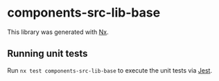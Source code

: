 # components-src-lib-base

This library was generated with [Nx](https://nx.dev).

## Running unit tests

Run `nx test components-src-lib-base` to execute the unit tests via [Jest](https://jestjs.io).
